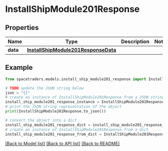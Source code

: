 # InstallShipModule201Response


## Properties

Name | Type | Description | Notes
------------ | ------------- | ------------- | -------------
**data** | [**InstallShipModule201ResponseData**](InstallShipModule201ResponseData.md) |  | 

## Example

```python
from spacetraders.models.install_ship_module201_response import InstallShipModule201Response

# TODO update the JSON string below
json = "{}"
# create an instance of InstallShipModule201Response from a JSON string
install_ship_module201_response_instance = InstallShipModule201Response.from_json(json)
# print the JSON string representation of the object
print(InstallShipModule201Response.to_json())

# convert the object into a dict
install_ship_module201_response_dict = install_ship_module201_response_instance.to_dict()
# create an instance of InstallShipModule201Response from a dict
install_ship_module201_response_from_dict = InstallShipModule201Response.from_dict(install_ship_module201_response_dict)
```
[[Back to Model list]](../README.md#documentation-for-models) [[Back to API list]](../README.md#documentation-for-api-endpoints) [[Back to README]](../README.md)


